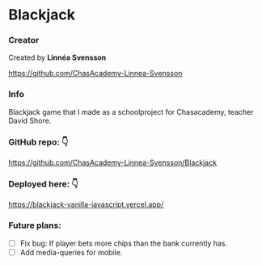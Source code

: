 # Blackjack

### Creator

Created by **Linnéa Svensson**

https://github.com/ChasAcademy-Linnea-Svensson

### Info

Blackjack game that I made as a schoolproject for Chasacademy, teacher David Shore.

### GitHub repo: :point_down:

https://github.com/ChasAcademy-Linnea-Svensson/Blackjack

### Deployed here: :point_down:

https://blackjack-vanilla-javascript.vercel.app/

### Future plans:

- [ ] Fix bug: If player bets more chips than the bank currently has.
- [ ] Add media-queries for mobile.
